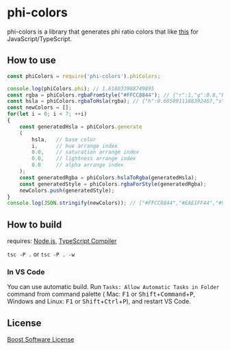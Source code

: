 # phi-colors

phi-colors is a library that generates phi ratio colors that like [this](https://wraith13.github.io/phi-ratio-coloring/phi-ratio-coloring.htm) for JavaScript/TypeScript.

## How to use

```javascript
const phiColors = require('phi-colors').phiColors;

console.log(phiColors.phi); // 1.618033988749895
const rgba = phiColors.rgbaFromStyle("#FFCC8844"); // {"r":1,"g":0.8,"b":0.5333333333333333,"a":0.26666666666666666}
const hsla = phiColors.rgbaToHsla(rgba); // {"h":0.6058911188392467,"s":0.27034500134658757,"l":0.7777777777777778,"a":0.26666666666666666}
const newColors = [];
for(let i = 0; i < 7; ++i)
{
    const generatedHsla = phiColors.generate
    (
        hsla,   // base color
        i,      // hue arrange index
        0.0,    // saturation arrange index
        0.0,    // lightness arrange index
        0.0     // alpha arrange index
    );
    const generatedRgba = phiColors.hslaToRgba(generatedHsla);
    const generatedStyle = phiColors.rgbaForStyle(generatedRgba);
    newColors.push(generatedStyle);
}
console.log(JSON.stringify(newColors)); // ["#FFCC8844","#EAE1FF44","#97FE9644","#FFC7D944","#B5E0FF44","#D6E57644",
```

## How to build

requires: [Node.js](https://nodejs.org/), [TypeScript Compiler](https://www.npmjs.com/package/typescript)

`tsc -P .` or `tsc -P . -w`

### In VS Code

You can use automatic build. Run `Tasks: Allow Automatic Tasks in Folder` command from command palette ( Mac: <kbd>F1</kbd> or <kbd>Shift</kbd>+<kbd>Command</kbd>+<kbd>P</kbd>, Windows and Linux: <kbd>F1</kbd> or <kbd>Shift</kbd>+<kbd>Ctrl</kbd>+<kbd>P</kbd>), and restart VS Code.

## License

[Boost Software License](./LICENSE_1_0.txt)
